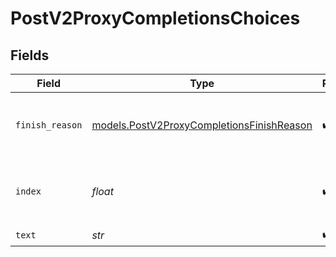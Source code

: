 # PostV2ProxyCompletionsChoices


## Fields

| Field                                                                                        | Type                                                                                         | Required                                                                                     | Description                                                                                  |
| -------------------------------------------------------------------------------------------- | -------------------------------------------------------------------------------------------- | -------------------------------------------------------------------------------------------- | -------------------------------------------------------------------------------------------- |
| `finish_reason`                                                                              | [models.PostV2ProxyCompletionsFinishReason](../models/postv2proxycompletionsfinishreason.md) | :heavy_check_mark:                                                                           | The reason the model stopped generating tokens.                                              |
| `index`                                                                                      | *float*                                                                                      | :heavy_check_mark:                                                                           | The index of the choice in the list of choices.                                              |
| `text`                                                                                       | *str*                                                                                        | :heavy_check_mark:                                                                           | N/A                                                                                          |